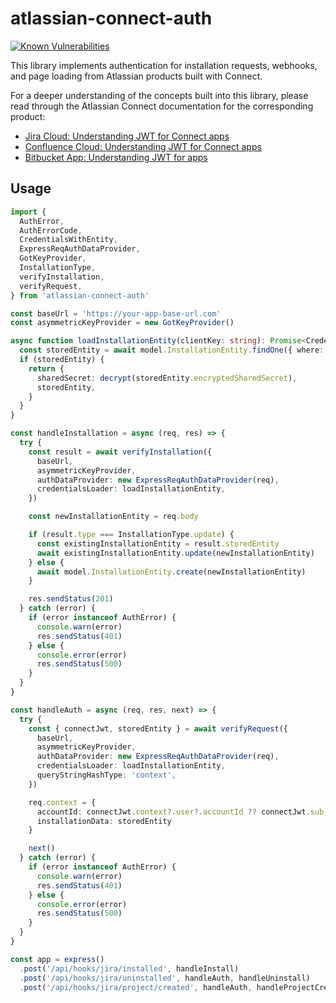 # atlassian-connect-auth

[![Known Vulnerabilities](https://snyk.io/test/github/DanielHreben/atlassian-connect-auth/badge.svg?targetFile=package.json)](https://snyk.io/test/github/DanielHreben/atlassian-connect-auth?targetFile=package.json)

This library implements authentication for installation requests, webhooks, and page loading from Atlassian products built with Connect.

For a deeper understanding of the concepts built into this library, please read through the Atlassian Connect documentation for the corresponding product:

- [Jira Cloud: Understanding JWT for Connect apps](https://developer.atlassian.com/cloud/jira/platform/understanding-jwt-for-connect-apps/)
- [Confluence Cloud: Understanding JWT for Connect apps](https://developer.atlassian.com/cloud/confluence/understanding-jwt/)
- [Bitbucket App: Understanding JWT for apps](https://developer.atlassian.com/cloud/bitbucket/understanding-jwt-for-apps/)

## Usage

```typescript
import {
  AuthError,
  AuthErrorCode,
  CredentialsWithEntity,
  ExpressReqAuthDataProvider,
  GotKeyProvider,
  InstallationType,
  verifyInstallation,
  verifyRequest,
} from 'atlassian-connect-auth'

const baseUrl = 'https://your-app-base-url.com'
const asymmetricKeyProvider = new GotKeyProvider()

async function loadInstallationEntity(clientKey: string): Promise<CredentialsWithEntity<InstallationEntity>> {
  const storedEntity = await model.InstallationEntity.findOne({ where: { clientKey } })
  if (storedEntity) {
    return {
      sharedSecret: decrypt(storedEntity.encryptedSharedSecret),
      storedEntity,
    }
  }
}

const handleInstallation = async (req, res) => {
  try {
    const result = await verifyInstallation({
      baseUrl,
      asymmetricKeyProvider,
      authDataProvider: new ExpressReqAuthDataProvider(req),
      credentialsLoader: loadInstallationEntity,
    })

    const newInstallationEntity = req.body

    if (result.type === InstallationType.update) {
      const existingInstallationEntity = result.storedEntity
      await existingInstallationEntity.update(newInstallationEntity)
    } else {
      await model.InstallationEntity.create(newInstallationEntity)
    }

    res.sendStatus(201)
  } catch (error) {
    if (error instanceof AuthError) {
      console.warn(error)
      res.sendStatus(401)
    } else {
      console.error(error)
      res.sendStatus(500)
    }
  }
}

const handleAuth = async (req, res, next) => {
  try {
    const { connectJwt, storedEntity } = await verifyRequest({
      baseUrl,
      asymmetricKeyProvider,
      authDataProvider: new ExpressReqAuthDataProvider(req),
      credentialsLoader: loadInstallationEntity,
      queryStringHashType: 'context',
    })

    req.context = {
      accountId: connectJwt.context?.user?.accountId ?? connectJwt.sub,
      installationData: storedEntity
    }

    next()
  } catch (error) {
    if (error instanceof AuthError) {
      console.warn(error)
      res.sendStatus(401)
    } else {
      console.error(error)
      res.sendStatus(500)
    }
  }
}

const app = express()
  .post('/api/hooks/jira/installed', handleInstall)
  .post('/api/hooks/jira/uninstalled', handleAuth, handleUninstall)
  .post('/api/hooks/jira/project/created', handleAuth, handleProjectCreated)
```
